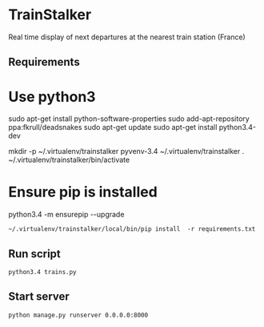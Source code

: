 TrainStalker
============

Real time display of next departures at the nearest train station (France)


Requirements
------------
# Use python3

sudo apt-get install python-software-properties
sudo add-apt-repository ppa:fkrull/deadsnakes
sudo apt-get update
sudo apt-get install python3.4-dev

mkdir -p ~/.virtualenv/trainstalker
pyvenv-3.4 ~/.virtualenv/trainstalker
. ~/.virtualenv/trainstalker/bin/activate

# Ensure pip is installed
python3.4 -m ensurepip --upgrade

```
~/.virtualenv/trainstalker/local/bin/pip install  -r requirements.txt 
```
Run script
----------
```
python3.4 trains.py
```

Start server
------------
```
python manage.py runserver 0.0.0.0:8000
```
